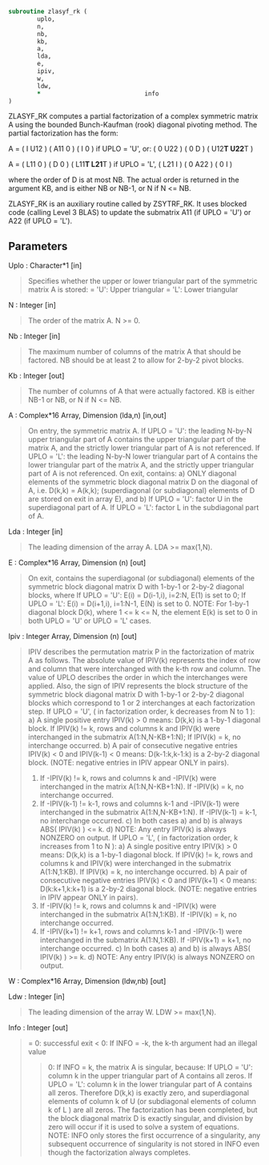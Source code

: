 ```fortran
subroutine zlasyf_rk (
		uplo,
		n,
		nb,
		kb,
		a,
		lda,
		e,
		ipiv,
		w,
		ldw,
		*                             info
)
```
 ZLASYF_RK computes a partial factorization of a complex symmetric
 matrix A using the bounded Bunch-Kaufman (rook) diagonal
 pivoting method. The partial factorization has the form:

 A  =  ( I  U12 ) ( A11  0  ) (  I       0    )  if UPLO = 'U', or:
       ( 0  U22 ) (  0   D  ) ( U12**T U22**T )

 A  =  ( L11  0 ) (  D   0  ) ( L11**T L21**T )  if UPLO = 'L',
       ( L21  I ) (  0  A22 ) (  0       I    )

 where the order of D is at most NB. The actual order is returned in
 the argument KB, and is either NB or NB-1, or N if N <= NB.

 ZLASYF_RK is an auxiliary routine called by ZSYTRF_RK. It uses
 blocked code (calling Level 3 BLAS) to update the submatrix
 A11 (if UPLO = 'U') or A22 (if UPLO = 'L').

## Parameters
Uplo : Character*1 [in]
> Specifies whether the upper or lower triangular part of the
> symmetric matrix A is stored:
> = 'U':  Upper triangular
> = 'L':  Lower triangular

N : Integer [in]
> The order of the matrix A.  N >= 0.

Nb : Integer [in]
> The maximum number of columns of the matrix A that should be
> factored.  NB should be at least 2 to allow for 2-by-2 pivot
> blocks.

Kb : Integer [out]
> The number of columns of A that were actually factored.
> KB is either NB-1 or NB, or N if N <= NB.

A : Complex*16 Array, Dimension (lda,n) [in,out]
> On entry, the symmetric matrix A.
> If UPLO = 'U': the leading N-by-N upper triangular part
> of A contains the upper triangular part of the matrix A,
> and the strictly lower triangular part of A is not
> referenced.
> If UPLO = 'L': the leading N-by-N lower triangular part
> of A contains the lower triangular part of the matrix A,
> and the strictly upper triangular part of A is not
> referenced.
> On exit, contains:
> a) ONLY diagonal elements of the symmetric block diagonal
> matrix D on the diagonal of A, i.e. D(k,k) = A(k,k);
> (superdiagonal (or subdiagonal) elements of D
> are stored on exit in array E), and
> b) If UPLO = 'U': factor U in the superdiagonal part of A.
> If UPLO = 'L': factor L in the subdiagonal part of A.

Lda : Integer [in]
> The leading dimension of the array A.  LDA >= max(1,N).

E : Complex*16 Array, Dimension (n) [out]
> On exit, contains the superdiagonal (or subdiagonal)
> elements of the symmetric block diagonal matrix D
> with 1-by-1 or 2-by-2 diagonal blocks, where
> If UPLO = 'U': E(i) = D(i-1,i), i=2:N, E(1) is set to 0;
> If UPLO = 'L': E(i) = D(i+1,i), i=1:N-1, E(N) is set to 0.
> NOTE: For 1-by-1 diagonal block D(k), where
> 1 <= k <= N, the element E(k) is set to 0 in both
> UPLO = 'U' or UPLO = 'L' cases.

Ipiv : Integer Array, Dimension (n) [out]
> IPIV describes the permutation matrix P in the factorization
> of matrix A as follows. The absolute value of IPIV(k)
> represents the index of row and column that were
> interchanged with the k-th row and column. The value of UPLO
> describes the order in which the interchanges were applied.
> Also, the sign of IPIV represents the block structure of
> the symmetric block diagonal matrix D with 1-by-1 or 2-by-2
> diagonal blocks which correspond to 1 or 2 interchanges
> at each factorization step.
> If UPLO = 'U',
> ( in factorization order, k decreases from N to 1 ):
> a) A single positive entry IPIV(k) > 0 means:
> D(k,k) is a 1-by-1 diagonal block.
> If IPIV(k) != k, rows and columns k and IPIV(k) were
> interchanged in the submatrix A(1:N,N-KB+1:N);
> If IPIV(k) = k, no interchange occurred.
> b) A pair of consecutive negative entries
> IPIV(k) < 0 and IPIV(k-1) < 0 means:
> D(k-1:k,k-1:k) is a 2-by-2 diagonal block.
> (NOTE: negative entries in IPIV appear ONLY in pairs).
> 1) If -IPIV(k) != k, rows and columns
> k and -IPIV(k) were interchanged
> in the matrix A(1:N,N-KB+1:N).
> If -IPIV(k) = k, no interchange occurred.
> 2) If -IPIV(k-1) != k-1, rows and columns
> k-1 and -IPIV(k-1) were interchanged
> in the submatrix A(1:N,N-KB+1:N).
> If -IPIV(k-1) = k-1, no interchange occurred.
> c) In both cases a) and b) is always ABS( IPIV(k) ) <= k.
> d) NOTE: Any entry IPIV(k) is always NONZERO on output.
> If UPLO = 'L',
> ( in factorization order, k increases from 1 to N ):
> a) A single positive entry IPIV(k) > 0 means:
> D(k,k) is a 1-by-1 diagonal block.
> If IPIV(k) != k, rows and columns k and IPIV(k) were
> interchanged in the submatrix A(1:N,1:KB).
> If IPIV(k) = k, no interchange occurred.
> b) A pair of consecutive negative entries
> IPIV(k) < 0 and IPIV(k+1) < 0 means:
> D(k:k+1,k:k+1) is a 2-by-2 diagonal block.
> (NOTE: negative entries in IPIV appear ONLY in pairs).
> 1) If -IPIV(k) != k, rows and columns
> k and -IPIV(k) were interchanged
> in the submatrix A(1:N,1:KB).
> If -IPIV(k) = k, no interchange occurred.
> 2) If -IPIV(k+1) != k+1, rows and columns
> k-1 and -IPIV(k-1) were interchanged
> in the submatrix A(1:N,1:KB).
> If -IPIV(k+1) = k+1, no interchange occurred.
> c) In both cases a) and b) is always ABS( IPIV(k) ) >= k.
> d) NOTE: Any entry IPIV(k) is always NONZERO on output.

W : Complex*16 Array, Dimension (ldw,nb) [out]

Ldw : Integer [in]
> The leading dimension of the array W.  LDW >= max(1,N).

Info : Integer [out]
> = 0: successful exit
> < 0: If INFO = -k, the k-th argument had an illegal value
> > 0: If INFO = k, the matrix A is singular, because:
> If UPLO = 'U': column k in the upper
> triangular part of A contains all zeros.
> If UPLO = 'L': column k in the lower
> triangular part of A contains all zeros.
> Therefore D(k,k) is exactly zero, and superdiagonal
> elements of column k of U (or subdiagonal elements of
> column k of L ) are all zeros. The factorization has
> been completed, but the block diagonal matrix D is
> exactly singular, and division by zero will occur if
> it is used to solve a system of equations.
> NOTE: INFO only stores the first occurrence of
> a singularity, any subsequent occurrence of singularity
> is not stored in INFO even though the factorization
> always completes.

